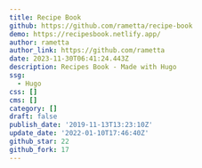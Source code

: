 ```yaml
---
title: Recipe Book
github: https://github.com/rametta/recipe-book
demo: https://recipesbook.netlify.app/
author: rametta
author_link: https://github.com/rametta
date: 2023-11-30T06:41:24.443Z
description: Recipes Book - Made with Hugo
ssg:
  - Hugo
css: []
cms: []
category: []
draft: false
publish_date: '2019-11-13T13:23:10Z'
update_date: '2022-01-10T17:46:40Z'
github_star: 22
github_fork: 17
---
```


